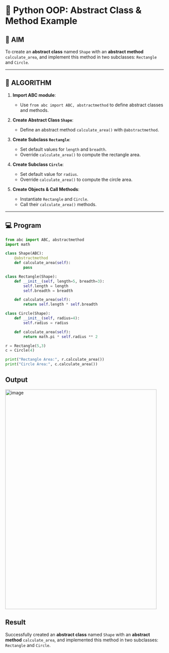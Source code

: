# 🐍 Python OOP: Abstract Class & Method Example

## 🎯 AIM

To create an **abstract class** named `Shape` with an **abstract method** `calculate_area`, and implement this method in two subclasses: `Rectangle` and `Circle`.

---

## 🧠 ALGORITHM

1. **Import ABC module**:
   - Use `from abc import ABC, abstractmethod` to define abstract classes and methods.

2. **Create Abstract Class `Shape`**:
   - Define an abstract method `calculate_area()` with `@abstractmethod`.

3. **Create Subclass `Rectangle`**:
   - Set default values for `length` and `breadth`.
   - Override `calculate_area()` to compute the rectangle area.

4. **Create Subclass `Circle`**:
   - Set default value for `radius`.
   - Override `calculate_area()` to compute the circle area.

5. **Create Objects & Call Methods**:
   - Instantiate `Rectangle` and `Circle`.
   - Call their `calculate_area()` methods.

---

## 💻 Program
```py
from abc import ABC, abstractmethod
import math

class Shape(ABC):
    @abstractmethod
    def calculate_area(self):
        pass

class Rectangle(Shape):
    def __init__(self, length=5, breadth=3):
        self.length = length
        self.breadth = breadth

    def calculate_area(self):
        return self.length * self.breadth

class Circle(Shape):
    def __init__(self, radius=4):
        self.radius = radius

    def calculate_area(self):
        return math.pi * self.radius ** 2

r = Rectangle(5,3)
c = Circle(4)

print("Rectangle Area:", r.calculate_area())
print("Circle Area:", c.calculate_area())
```
## Output
<img width="481" height="698" alt="image" src="https://github.com/user-attachments/assets/25f7ea8a-848f-4294-a0a6-87de90ba71cb" />

## Result
Successfully created an **abstract class** named `Shape` with an **abstract method** `calculate_area`, and implemented this method in two subclasses: `Rectangle` and `Circle`.

